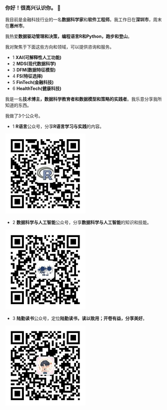 ### 你好！很高兴认识你。 👋

我目前是金融科技行业的一名**数据科学家**和**软件工程师**。我工作日在**深圳市**，周末在**惠州市**。

我热爱**数据驱动管理和决策，编程语言R和Python，跑步和登山**。

我对聚焦于下面这些方向和领域，可以提供咨询和服务。

- 1 **XAI(可解释性人工功能)**
- 2 **MDS(现代数据科学)**
- 3 **DFM(数据特征模型)**
- 4 **FS(特征选择)**
- 5 **FinTech(金融科技)**
- 6 **HealthTech(健康科技)**


我是一名**技术博主，数据科学教育者和数据模型和策略的实践者**。我乐意分享我所知道的东西。

我做了3个公众号。

- 1 **R语言**公众号，分享**R语言学习与实践**的内容。

![R](./imgs/R语言.jpg)

- 2 **数据科学与人工智能**公众号，分享**数据科学与人工智能**的知识和技能。

![DS](./imgs/数据科学与人工智能.jpg)

- 3 **陆勤读书**公众号，定位**陆勤读书，读以致用；开卷有益，分享美好**。

![Reading](./imgs/陆勤读书.jpg)


